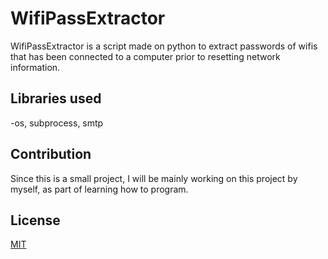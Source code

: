 # WifiPassExtractor

WifiPassExtractor is a script made on python to extract passwords of wifis that has been connected to a computer prior to resetting network information.

## Libraries used

-os, subprocess, smtp

## Contribution

Since this is a small project, I will be mainly working on this project by myself, as part of learning how to program.

## License

[MIT](https://choosealicense.com/licenses/mit/)
